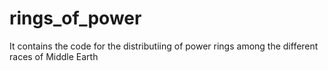 # rings_of_power
It contains the code for the distributiing of power rings among the different races of Middle Earth 
